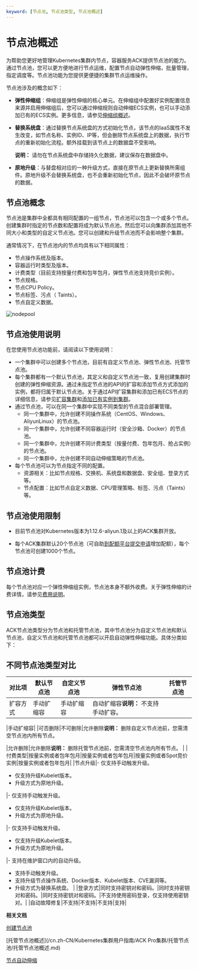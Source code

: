 ```yaml
---
keyword: [节点池, 节点池类型, 节点池概述]
---
```


# 节点池概述

为帮助您更好地管理Kubernetes集群内节点，容器服务ACK提供节点池的能力。通过节点池，您可以更方便地进行节点运维，配置节点自动弹性伸缩，批量管理，指定调度等。节点池功能为您提供更便捷的集群节点运维操作。

节点池涉及的概念如下：

-   **弹性伸缩组**：伸缩组是弹性伸缩的核心单元。在伸缩组中配置好实例配置信息来源并启用伸缩组后，您可以通过伸缩规则自动伸缩ECS实例，也可以手动添加已有的ECS实例。更多信息，请参见[伸缩组概述](/cn.zh-CN/伸缩组/伸缩组/伸缩组概述.md)。
-   **替换系统盘**：通过替换节点系统盘的方式初始化节点，该节点的IaaS属性不发生改变，如节点名称、实例ID、IP等，但会删除节点系统盘上的数据，执行节点的重新初始化流程。额外挂载到该节点上的数据盘不受影响。

    **说明：** 请勿在节点系统盘中存储持久化数据，建议保存在数据盘中。

-   **原地升级**：与替盘相对应的一种升级方式，直接在原节点上更新替换所需组件。原地升级不会替换系统盘，也不会重新初始化节点，因此不会破坏原节点的数据。

## 节点池概念

节点池是集群中全都具有相同配置的一组节点，节点池可以包含一个或多个节点。创建集群时指定的节点数和配置将成为默认节点池，然后您可以向集群添加其他不同大小和类型的自定义节点池。您可以创建和升级节点池而不会影响整个集群。

通常情况下，在节点池内的节点均具有以下相同属性：

-   节点操作系统及版本。
-   容器运行时类型及版本。
-   计费类型（目前支持按量付费和包年包月，弹性节点池支持竞价实例）。
-   节点规格。
-   节点CPU Policy。
-   节点标签、污点（ Taints）。
-   节点自定义数据。

![nodepool](https://static-aliyun-doc.oss-accelerate.aliyuncs.com/assets/img/zh-CN/8239188061/p203661.png)

## 节点池使用说明

在您使用节点池功能前，请阅读以下使用说明：

-   一个集群中可以创建多个节点池，目前有自定义节点池、弹性节点池、托管节点池。
-   每个集群都有一个默认节点池，其定义和自定义节点池一致，复用创建集群时创建的弹性伸缩资源。通过未指定节点池的API的扩容和添加节点方式添加的实例，都将归属于默认节点池。关于通过API扩容集群和添加已有ECS节点的详细信息，请参见[扩容集群](/cn.zh-CN/API参考/集群/扩容集群/扩容集群.md)和[添加已有实例到集群](/cn.zh-CN/API参考/节点/添加已有实例到集群.md)。
-   通过节点池，可以在同一个集群中实现不同类型的节点混合部署管理。
    -   同一个集群中，允许创建不同操作系统（CentOS、Windows、AliyunLinux）的节点池。
    -   同一个集群中，允许创建不同容器运行时（安全沙箱、Docker）的节点池。
    -   同一个集群中，允许创建不同计费类型（按量付费、包年包月、抢占实例）的节点池。
    -   同一个集群中，允许创建不同自动伸缩策略的节点池。
-   每个节点池可以为节点指定不同的配置。
    -   资源相关：比如节点规格、交换机、系统盘和数据盘、安全组、登录方式等。
    -   节点配置：比如节点自定义数据、CPU管理策略、标签、污点（Taints）等。

## 节点池使用限制

-   目前节点池对Kubernetes版本为1.12.6-aliyun.1及以上的ACK集群开放。

-   每个ACK集群默认20个节点池（可自助[到配额平台提交申请](https://quotas.console.aliyun.com/products/csk/quotas)增加配额），每个节点池可创建1000个节点。


## 节点池计费

每个节点池对应一个弹性伸缩组实例，节点池本身不额外收费。关于弹性伸缩的计费详情，请参见[费用说明](/cn.zh-CN/产品定价/费用说明.md)。

## 节点池类型

ACK节点池类型分为节点池和托管节点池，其中节点池分为自定义节点池和默认节点池，自定义节点池和托管节点池都可以开启自动弹性伸缩功能。具体分类如下：



## 不同节点池类型对比

|对比项|默认节点池|自定义节点池|弹性节点池|托管节点池|
|---|-----|------|-----|-----|
|扩容方式|手动扩缩容|手动扩缩容|自动扩缩容**说明：** 不支持手动扩容。

|手动扩缩容|
|可否删除|不可删除|允许删除**说明：** 删除自定义节点池前，您需清空节点池内所有节点。

|允许删除|允许删除**说明：** 删除托管节点池前，您需清空节点池内所有节点。 |
|付费类型|按量实例或者包年包月|按量实例或者包年包月|按量实例或者Spot竞价实例|按量实例或者包年包月|
|节点升级|-   仅支持手动触发升级。
-   仅支持升级Kubelet版本。
-   升级方式为原地升级。

|-   仅支持手动触发升级。
-   仅支持升级Kubelet版本。
-   升级方式为原地升级。

|-   仅支持手动触发升级。
-   仅支持升级Kubelet版本。
-   升级方式为原地升级。

|-   支持在维护窗口内的自动升级。
-   支持手动触发升级。
-   支持升级节点操作系统、Docker版本、Kubelet版本、CVE漏洞等。
-   升级方式为替换系统盘。 |
|登录方式|同时支持密钥对和密码。|同时支持密钥对和密码。|同时支持密钥对和密码。|不支持使用密码登录，仅支持使用密钥对。|
|自动故障修复|不支持|不支持|不支持|支持|

**相关文档**  


[创建节点池](/cn.zh-CN/Kubernetes集群用户指南/节点与节点池/节点池/创建节点池.md)

[托管节点池概述](/cn.zh-CN/Kubernetes集群用户指南/ACK Pro集群/托管节点池/托管节点池概述.md)

[节点自动伸缩](/cn.zh-CN/Kubernetes集群用户指南/弹性伸缩/节点自动伸缩.md)

